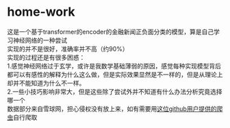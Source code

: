 # home-work
这是一个基于transformer的encoder的金融新闻正负面分类的模型，算是自己学习神经网络的一种尝试  
实现的并不是很好，准确率并不高（约90%）  
实现的过程还是有很多困惑：  
1.感觉神经网络过于玄学，或许是我数学基础薄弱的原因，感觉每种实现模型背后都可以有感性的解释为什么这么做，但是实际效果显然是不一样的，但是从理论上却并不能知道为什么不一样。  
2.一些小技巧影响非常大，但是这些除了尝试外并不知道有什么办法分析究竟选择哪一个  
数据部分来自雪球网，担心侵权没有放上来，如有需要用[这位github用户提供的爬虫](https://github.com/jiahonglai/Homework)自行爬取  
